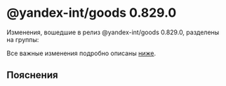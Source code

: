 # @yandex-int/goods 0.829.0

<!-- ЧЕЛОВЕЧЕСКОЕ ВСТУПЛЕНИЕ -->

Изменения, вошедшие в релиз @yandex-int/goods 0.829.0, разделены на группы:

Все важные изменения подробно описаны [ниже](#Пояснения).

## Пояснения

